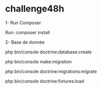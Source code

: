 # challenge48h
1- Run Composer

Run: composer install 

2- Base de donnée

php bin/console doctrine:database:create

php bin/console make:migration 

php bin/console doctrine:migrations:migrate

php bin/console doctrine:fixtures:load
